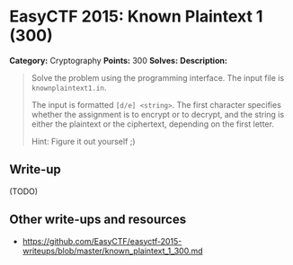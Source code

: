 # EasyCTF 2015: Known Plaintext 1 (300)

**Category:** Cryptography
**Points:** 300
**Solves:** 
**Description:**

> Solve the problem using the programming interface. The input file is `knownplaintext1.in`.
> 
> 
> The input is formatted `[d/e] <string>`. The first character specifies whether the assignment is to encrypt or to decrypt, and the string is either the plaintext or the ciphertext, depending on the first letter.
> 
> 
> Hint: Figure it out yourself ;)

## Write-up

(TODO)

## Other write-ups and resources

* <https://github.com/EasyCTF/easyctf-2015-writeups/blob/master/known_plaintext_1_300.md>
